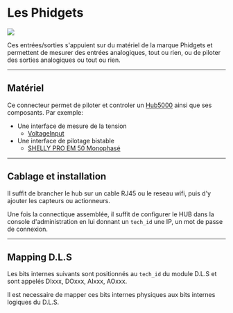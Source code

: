 # Les Phidgets

![](img/io_phidget.jpg)

Ces entrées/sorties s'appuient sur du matériel de la marque Phidgets et permettent de mesurer des entrées analogiques, tout ou rien,
ou de piloter des sorties analogiques ou tout ou rien.

---
## Matériel

Ce connecteur permet de piloter et controler un [Hub5000](https://phidgets.com/?prodid=1143) ainsi que ses composants.
Par exemple:

* Une interface de mesure de la tension
    * [VoltageInput](https://phidgets.com/?prodid=955)
* Une interface de pilotage bistable
    * [SHELLY PRO EM 50 Monophasé](https://phidgets.com/?prodid=714)

---
## Cablage et installation

Il suffit de brancher le hub sur un cable RJ45 ou le reseau wifi, puis d'y ajouter les capteurs ou actionneurs.

Une fois la connectique assemblée, il suffit de configurer le HUB dans la console d'administration en lui donnant un `tech_id`
une IP, un mot de passe de connexion.

---
## Mapping D.L.S

Les bits internes suivants sont positionnés au `tech_id` du module D.L.S et sont appelés DIxxx, DOxxx, AIxxx, AOxxx.

Il est necessaire de mapper ces bits internes physiques aux bits internes logiques du D.L.S.
